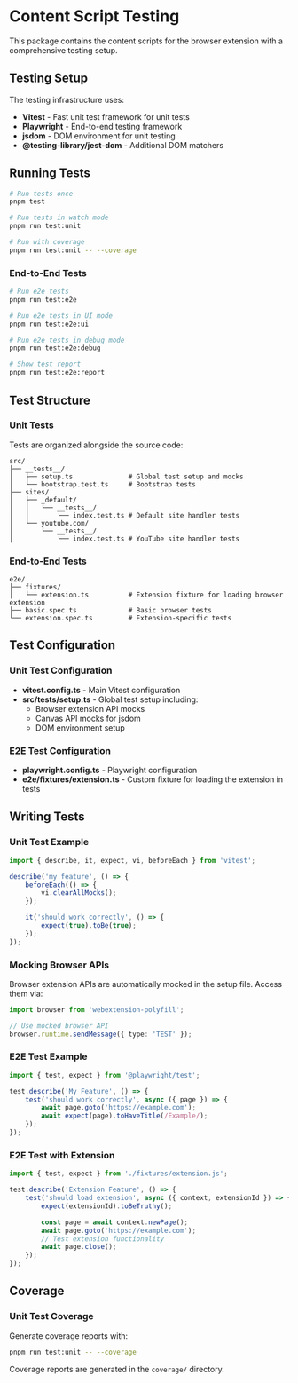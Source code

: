 # Content Script Testing

This package contains the content scripts for the browser extension with a comprehensive testing setup.

## Testing Setup

The testing infrastructure uses:

- **Vitest** - Fast unit test framework for unit tests
- **Playwright** - End-to-end testing framework
- **jsdom** - DOM environment for unit testing
- **@testing-library/jest-dom** - Additional DOM matchers

## Running Tests

```bash
# Run tests once
pnpm test

# Run tests in watch mode
pnpm run test:unit

# Run with coverage
pnpm run test:unit -- --coverage
```

### End-to-End Tests

```bash
# Run e2e tests
pnpm run test:e2e

# Run e2e tests in UI mode
pnpm run test:e2e:ui

# Run e2e tests in debug mode
pnpm run test:e2e:debug

# Show test report
pnpm run test:e2e:report
```

## Test Structure

### Unit Tests

Tests are organized alongside the source code:

```
src/
├── __tests__/
│   ├── setup.ts              # Global test setup and mocks
│   └── bootstrap.test.ts     # Bootstrap tests
├── sites/
│   ├── _default/
│   │   └── __tests__/
│   │       └── index.test.ts # Default site handler tests
│   └── youtube.com/
│       └── __tests__/
│           └── index.test.ts # YouTube site handler tests
```

### End-to-End Tests

```
e2e/
├── fixtures/
│   └── extension.ts          # Extension fixture for loading browser extension
├── basic.spec.ts             # Basic browser tests
└── extension.spec.ts         # Extension-specific tests
```

## Test Configuration

### Unit Test Configuration

- **vitest.config.ts** - Main Vitest configuration
- **src/**tests**/setup.ts** - Global test setup including:
    - Browser extension API mocks
    - Canvas API mocks for jsdom
    - DOM environment setup

### E2E Test Configuration

- **playwright.config.ts** - Playwright configuration
- **e2e/fixtures/extension.ts** - Custom fixture for loading the extension in tests

## Writing Tests

### Unit Test Example

```typescript
import { describe, it, expect, vi, beforeEach } from 'vitest';

describe('my feature', () => {
	beforeEach(() => {
		vi.clearAllMocks();
	});

	it('should work correctly', () => {
		expect(true).toBe(true);
	});
});
```

### Mocking Browser APIs

Browser extension APIs are automatically mocked in the setup file. Access them via:

```typescript
import browser from 'webextension-polyfill';

// Use mocked browser API
browser.runtime.sendMessage({ type: 'TEST' });
```

### E2E Test Example

```typescript
import { test, expect } from '@playwright/test';

test.describe('My Feature', () => {
	test('should work correctly', async ({ page }) => {
		await page.goto('https://example.com');
		await expect(page).toHaveTitle(/Example/);
	});
});
```

### E2E Test with Extension

```typescript
import { test, expect } from './fixtures/extension.js';

test.describe('Extension Feature', () => {
	test('should load extension', async ({ context, extensionId }) => {
		expect(extensionId).toBeTruthy();

		const page = await context.newPage();
		await page.goto('https://example.com');
		// Test extension functionality
		await page.close();
	});
});
```

## Coverage

### Unit Test Coverage

Generate coverage reports with:

```bash
pnpm run test:unit -- --coverage
```

Coverage reports are generated in the `coverage/` directory.
